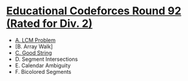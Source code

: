 # [Educational Codeforces Round 92 (Rated for Div. 2)](https://codeforces.com/contest/1389)

- [A. LCM Problem](https://github.com/wingkwong/codeforces/blob/master/contests/1389/A.cpp)
- [B. Array Walk]
- [C. Good String](https://github.com/wingkwong/codeforces/blob/master/contests/1389/B.cpp)
- D. Segment Intersections
- E. Calendar Ambiguity
- F. Bicolored Segments